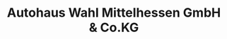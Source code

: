 ---
title: "Autohaus Wahl Mittelhessen GmbH & Co.KG"
url: /dautphetal/autohaus-wahl-mittelhessen-gmbh-und-co-kg/
shop: Autohaus
---